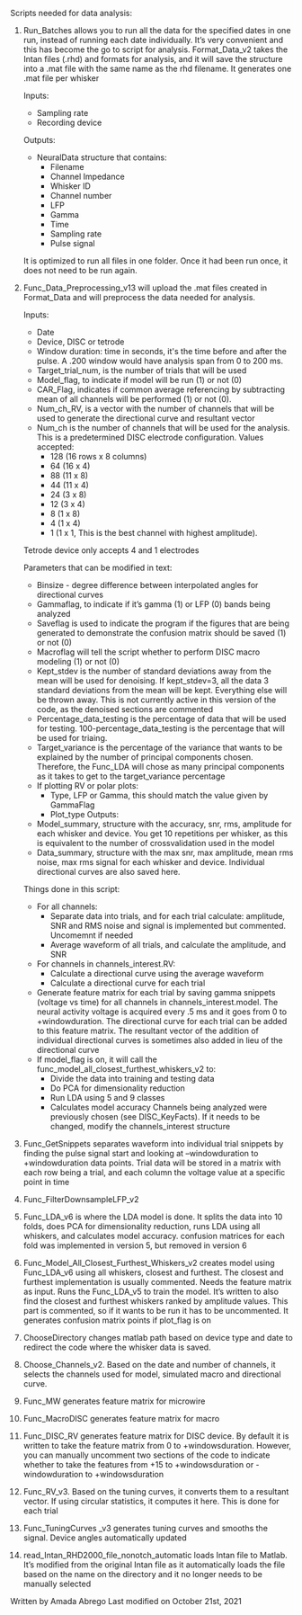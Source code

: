 Scripts needed for data analysis:

1. Run_Batches allows you to run all the data for the specified dates in one run, instead of running each date 
individually. It’s very convenient and this has become the go to script for analysis.
Format_Data_v2 takes the Intan files (.rhd) and formats for analysis, and it will save the structure into a .mat 
file with the same name as the rhd filename. It generates one .mat file per whisker

	Inputs:
	* 	Sampling rate
	* 	Recording device

	Outputs:
	* NeuralData structure that contains:
		* 	Filename
		* 	Channel Impedance
		* 	Whisker ID
		* 	Channel number
		* 	LFP 
		* 	Gamma
		* 	Time
		* 	Sampling rate
		* 	Pulse signal

	It is optimized to run all files in one folder. Once it had been run once, it does not need to be run again.

2. Func_Data_Preprocessing_v13 will upload the .mat files created in Format_Data and will preprocess the 
data needed for analysis. 

	Inputs:
	* Date
	* Device, DISC or tetrode 
	* Window duration: time in seconds, it's the time before and after the pulse. A .200 window would have analysis span from 0 to 200 ms.
	* Target_trial_num, is the number of trials that will be used
	* Model_flag, to indicate if model will be run (1) or not (0)
	* CAR_Flag, indicates if common average referencing by subtracting mean of all channels will be performed (1) or not (0).
	* Num_ch_RV, is a vector with the number of channels that will be used to generate the directional curve and resultant vector
	* Num_ch is the number of channels that will be used for the analysis. This is a predetermined DISC electrode configuration. Values 		accepted:
		*	128 (16 rows x 8 columns)
		*	64 (16 x 4)
		*	88 (11 x 8)
		*	44 (11 x 4)
		*	24 (3 x 8)
		*	12 (3 x 4)
		*	8 (1 x 8)
		*	4 (1 x 4)
		*	1 (1 x 1, This is the best channel with highest amplitude).

	Tetrode device only accepts 4 and 1 electrodes
	
	Parameters that can be modified in text:
	* Binsize  - degree difference between interpolated angles for directional curves
	* Gammaflag, to indicate if it’s gamma (1) or LFP (0) bands being analyzed
	* Saveflag is used to indicate the program if the figures that are being generated to demonstrate the 
	confusion matrix should be saved (1) or not (0)
	* Macroflag will tell the script whether to perform DISC macro modeling (1) 
	 or not (0)
	* Kept_stdev is the number of standard deviations away from the mean will be used for denoising. If 
	kept_stdev=3, all the data 3 standard deviations from the mean will be kept. Everything else will be thrown away. This is not 		currently active in this version of the code, as the denoised sections are commented
	* Percentage_data_testing is the percentage of data that will be used for testing. 100-percentage_data_testing is the percentage 	that will be used for triaing.
	* Target_variance is the percentage of the variance that wants to be explained by the number of principal components chosen. 		Therefore, the Func_LDA will chose as many principal components as it takes to get to the target_variance percentage
	* If plotting RV or polar plots:
		* Type, LFP or Gamma, this should match the value given by GammaFlag
		* Plot_type 
	Outputs:
	* Model_summary, structure with the accuracy, snr, rms, amplitude for each whisker and device. You get 
	10 repetitions per whisker, as this is equivalent to the number of crossvalidation used in the model
	* Data_summary, structure with the max snr, max amplitude, mean rms noise, max rms signal for each whisker and device. Individual 	directional curves are also saved here.
	
	Things done in this script:
	* For all channels:
		* Separate data into trials, and for each trial calculate: amplitude, SNR and RMS noise and signal is implemented but 			commented. Uncomemnt if needed
		* Average waveform of all trials, and calculate the amplitude, and SNR
	* For channels in channels_interest.RV:
		* Calculate a directional curve using the average waveform
		* Calculate a directional curve for each trial
	* Generate feature matrix for each trial by saving gamma snippets (voltage vs time) for all channels in 
	channels_interest.model. The neural activity voltage is acquired every .5 ms and it goes from 0 to 
	+windowduration. The directional curve for each trial can be added to this feature matrix. The resultant vector of the addition of 	   individual directional curves is sometimes also added in lieu of the directional curve
	* If model_flag is on, it will call the func_model_all_closest_furthest_whiskers_v2 to:
		*	Divide the data into training and testing data
		*	Do PCA for dimensionality reduction
		*	Run LDA using 5 and 9 classes
		*	Calculates model accuracy
	Channels being analyzed were previously chosen (see DISC_KeyFacts). If it needs to be changed, modify the channels_interest 	structure

3. Func_GetSnippets separates waveform into individual trial snippets by finding the pulse signal start and looking at –windowduration to +windowduration data points. Trial data will be stored in a matrix with each row being a trial, and each column the voltage value at a specific point in time

4. Func_FilterDownsampleLFP_v2	

5. Func_LDA_v6 is where the LDA model is done. It splits the data into 10 folds, does PCA for dimensionality reduction, runs LDA using all whiskers, and calculates model accuracy. confusion matrices for each fold was  implemented in version 5, but removed in version 6

6. Func_Model_All_Closest_Furthest_Whiskers_v2 creates model using Func_LDA_v6 using all whiskers, closest and furthest. The closest and furthest implementation is usually commented. Needs the feature matrix as input. Runs the Func_LDA_v5 to train the model. It’s written to also find the closest and furthest whiskers ranked by amplitude values. This part is commented, so if it wants to be run it has to be uncommented. It generates confusion matrix points if plot_flag is on

7. ChooseDirectory changes matlab path based on device type and date to redirect the code where the whisker  data is saved.

8. Choose_Channels_v2. Based on the date and number of channels, it selects the channels used for model, simulated macro and directional curve. 

9. Func_MW generates feature matrix for microwire

10. Func_MacroDISC generates feature matrix for macro

11. Func_DISC_RV generates feature matrix for DISC device. By default it is written to take the feature matrix from 0  to +windowsduration. However, you can manually uncomment two sections of the code to indicate whether to take the features from +15 to +windowsduration or -windowduration to +windowsduration

12. Func_RV_v3. Based on the tuning curves, it converts them to a resultant vector. If using circular statistics, it computes it here. This is done for each trial

13. Func_TuningCurves _v3 generates tuning curves and smooths the signal. Device angles automatically updated

14. read_Intan_RHD2000_file_nonotch_automatic loads Intan file to Matlab. It’s modified from the original Intan file as it automatically loads the file based on the name on the directory and it no longer needs to be manually selected

Written by Amada Abrego
Last modified on October 21st, 2021
